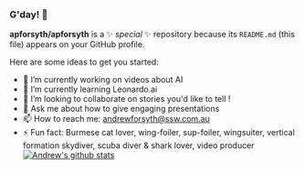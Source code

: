 ### G'day! 👋

**apforsyth/apforsyth** is a ✨ _special_ ✨ repository because its `README.md` (this file) appears on your GitHub profile.

Here are some ideas to get you started:

- 🔭 I’m currently working on videos about AI
- 🌱 I’m currently learning Leonardo.ai
- 👯 I’m looking to collaborate on stories you'd like to tell !
- 💬 Ask me about how to give engaging presentations
- 📫 How to reach me: andrewforsyth@ssw.com.au
- ⚡ Fun fact: Burmese cat lover, wing-foiler, sup-foiler, wingsuiter, vertical formation skydiver, scuba diver & shark lover, video producer
[![Andrew's github stats](https://github-readme-stats.vercel.app/api?username=apforsyth&theme=dark)](https://github.com/apforsyth/github-readme-stats)
